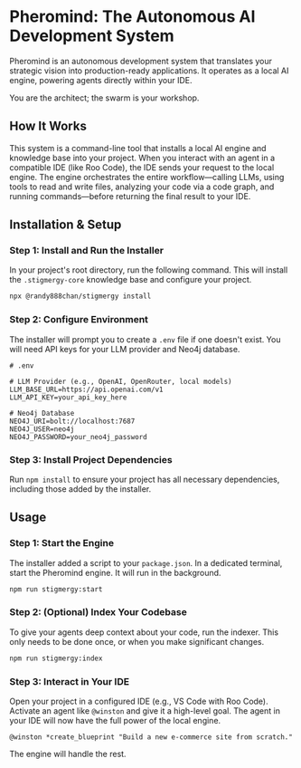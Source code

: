# Pheromind: The Autonomous AI Development System

Pheromind is an autonomous development system that translates your strategic vision into production-ready applications. It operates as a local AI engine, powering agents directly within your IDE.

You are the architect; the swarm is your workshop.

## How It Works

This system is a command-line tool that installs a local AI engine and knowledge base into your project. When you interact with an agent in a compatible IDE (like Roo Code), the IDE sends your request to the local engine. The engine orchestrates the entire workflow—calling LLMs, using tools to read and write files, analyzing your code via a code graph, and running commands—before returning the final result to your IDE.

## Installation & Setup

### Step 1: Install and Run the Installer

In your project's root directory, run the following command. This will install the `.stigmergy-core` knowledge base and configure your project.
```bash
npx @randy888chan/stigmergy install
```

### Step 2: Configure Environment

The installer will prompt you to create a `.env` file if one doesn't exist. You will need API keys for your LLM provider and Neo4j database.
```
# .env

# LLM Provider (e.g., OpenAI, OpenRouter, local models)
LLM_BASE_URL=https://api.openai.com/v1
LLM_API_KEY=your_api_key_here

# Neo4j Database
NEO4J_URI=bolt://localhost:7687
NEO4J_USER=neo4j
NEO4J_PASSWORD=your_neo4j_password
```

### Step 3: Install Project Dependencies
Run `npm install` to ensure your project has all necessary dependencies, including those added by the installer.

## Usage

### Step 1: Start the Engine

The installer added a script to your `package.json`. In a dedicated terminal, start the Pheromind engine. It will run in the background.
```bash
npm run stigmergy:start
```

### Step 2: (Optional) Index Your Codebase

To give your agents deep context about your code, run the indexer. This only needs to be done once, or when you make significant changes.
```bash
npm run stigmergy:index
```

### Step 3: Interact in Your IDE

Open your project in a configured IDE (e.g., VS Code with Roo Code). Activate an agent like `@winston` and give it a high-level goal. The agent in your IDE will now have the full power of the local engine.
```
@winston *create_blueprint "Build a new e-commerce site from scratch."
```
The engine will handle the rest.
